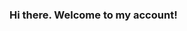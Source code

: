 ### Hi there. Welcome to my account!

<!--
**Vannakreach/Vannakreach** is a ✨ _special_ ✨ repository because its `README.md` (this file) appears on your GitHub profile.

Here are some ideas to get you started:

- 🔭 I’m currently working on project
- 🌱 I’m currently learning coding
- 💬 Ask me anything
- 📫 How to reach me:https://github.com/Vannakreach
- 😄 Pronouns: Van-nak-reach

